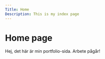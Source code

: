 ```yaml
---
Title: Home
Description: This is my index page
---
```


Home page
==========================

Hej, det här är min portfolio-sida. Arbete pågår!
